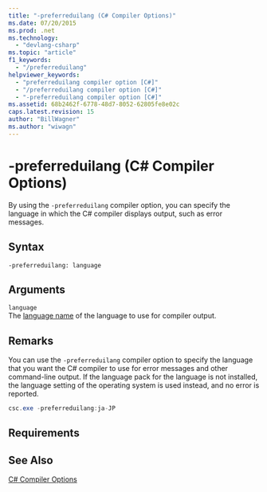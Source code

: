 ```yaml
---
title: "-preferreduilang (C# Compiler Options)"
ms.date: 07/20/2015
ms.prod: .net
ms.technology: 
  - "devlang-csharp"
ms.topic: "article"
f1_keywords: 
  - "/preferreduilang"
helpviewer_keywords: 
  - "preferreduilang compiler option [C#]"
  - "/preferreduilang compiler option [C#]"
  - "-preferreduilang compiler option [C#]"
ms.assetid: 68b2462f-6778-48d7-8052-62805fe8e02c
caps.latest.revision: 15
author: "BillWagner"
ms.author: "wiwagn"
---
```

# -preferreduilang (C# Compiler Options)
By using the `-preferreduilang` compiler option, you can specify the language in which the C# compiler displays output, such as error messages.  
  
## Syntax  
  
```console  
-preferreduilang: language  
```  
  
## Arguments  
 `language`  
 The [language name](https://msdn.microsoft.com/library/windows/desktop/dd318696(v=vs.85).aspx) of the language to use for compiler output.  
  
## Remarks  
 You can use the `-preferreduilang` compiler option to specify the language that you want the C# compiler to use for error messages and other command-line output. If the language pack for the language is not installed, the language setting of the operating system is used instead, and no error is reported.  
  
```csharp  
csc.exe -preferreduilang:ja-JP  
```  
  
## Requirements  
  
## See Also  
 [C# Compiler Options](../../../csharp/language-reference/compiler-options/index.md)
